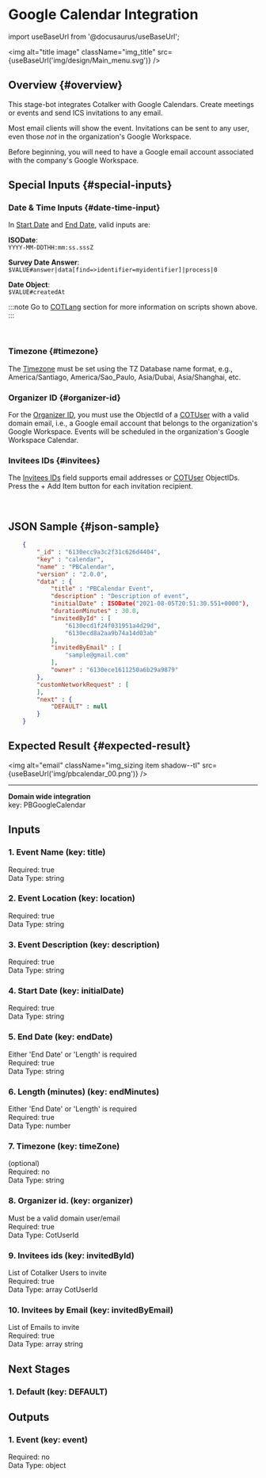# Google Calendar Integration  
import useBaseUrl from '@docusaurus/useBaseUrl';

<img alt="title image" className="img_title" src={useBaseUrl('img/design/Main_menu.svg')} />
<br/>

## Overview {#overview}

This stage-bot integrates Cotalker with Google Calendars. Create meetings or events and send ICS invitations to any email. 

Most email clients will show the event. Invitations can be sent to any user, even those _not_ in the organization's Google Workspace.

Before beginning, you will need to have a Google email account associated with the company's Google Workspace.

## Special Inputs {#special-inputs}

<div className="alert alert--secondary">

### Date & Time Inputs {#date-time-input}
In [Start Date](#4-start-date-key-initialdate) and [End Date](#5-end-date-key-enddate), valid inputs are:

<div className="padding-left--lg">

**ISODate**: <br/>
`YYYY-MM-DDTHH:mm:ss.sssZ`

**Survey Date Answer**:<br/>
`$VALUE#answer|data[find=>identifier=myidentifier]|process|0`

**Date Object**:<br/>
`$VALUE#createdAt`

:::note
Go to [COTLang](/docs/documentation/automation/cotlang/admin_cotlang) section for more information on scripts shown above.
:::

</div>
<br/>

### Timezone {#timezone}
The [Timezone](#7-timezone-key-timezone) must be set using the TZ Database name format, e.g., America/Santiago, America/Sao_Paulo, Asia/Dubai, Asia/Shanghai, etc.

### Organizer ID {#organizer-id}
For the [Organizer ID](#8-organizer-id-key-organizer), you must use the ObjectId of a [COTUser](docs/documentation/models/users/model_users) with a valid domain email, i.e., a Google email account that belongs to the organization's Google Workspace. Events will be scheduled in the organization's Google Workspace Calendar.

### Invitees IDs {#invitees}
The [Invitees IDs](#9-invitees-ids-key-invitedbyid) field supports email addresses or [COTUser](/docs/documentation/models/users/model_users) ObjectIDs. Press the <span className="badge badge--primary">+ Add Item</span> button for each invitation recipient. 

</div>
<br/>


## JSON Sample {#json-sample}

```json
    {
        "_id" : "6130ecc9a3c2f31c626d4404", 
        "key" : "calendar", 
        "name" : "PBCalendar", 
        "version" : "2.0.0", 
        "data" : {
            "title" : "PBCalendar Event", 
            "description" : "Description of event", 
            "initialDate" : ISODate("2021-08-05T20:51:30.551+0000"), 
            "durationMinutes" : 30.0, 
            "invitedById" : [
                "6130ecd1f24f031951a4d29d", 
                "6130ecd8a2aa9b74a14d03ab"
            ], 
            "invitedByEmail" : [
                "sample@gmail.com"
            ], 
            "owner" : "6130ece1611250a6b29a9879"
        }, 
        "customNetworkRequest" : [
        ], 
        "next" : {
            "DEFAULT" : null
        }
    }
```

## Expected Result {#expected-result}

<img alt="email" className="img_sizing item shadow--tl" src={useBaseUrl('img/pbcalendar_00.png')} />
<br/>


--------

  
**Domain wide integration**  
key: PBGoogleCalendar  
## Inputs  
### 1. Event Name (key: title)  
  
Required: true  
Data Type: string   
### 2. Event Location (key: location)  
  
Required: true  
Data Type: string   
### 3. Event Description (key: description)  
  
Required: true  
Data Type: string   
### 4. Start Date (key: initialDate)  
  
Required: true  
Data Type: string   
### 5. End Date (key: endDate)  
Either 'End Date' or 'Length' is required  
Required: true  
Data Type: string   
### 6. Length (minutes) (key: endMinutes)  
Either 'End Date' or 'Length' is required  
Required: true  
Data Type: number   
### 7. Timezone (key: timeZone)  
(optional)  
Required: no  
Data Type: string   
### 8. Organizer id. (key: organizer)  
Must be a valid domain user/email  
Required: true  
Data Type: CotUserId   
### 9. Invitees ids (key: invitedById)  
List of Cotalker Users to invite  
Required: true  
Data Type: array CotUserId  
### 10. Invitees by Email (key: invitedByEmail)  
List of Emails to invite  
Required: true  
Data Type: array string  
## Next Stages  
### 1. Default (key: DEFAULT)  
  
## Outputs  
### 1. Event (key: event)  
  
Required: no  
Data Type: object 